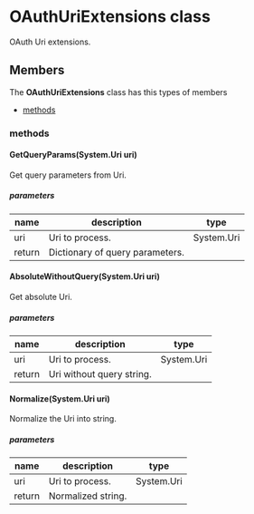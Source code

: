 
# OAuthUriExtensions class

OAuth Uri extensions.

## Members

The **OAuthUriExtensions** class has this types of members

* [methods](#methods)

### methods

#### GetQueryParams(System.Uri uri)

Get query parameters from Uri.

##### parameters



| name | description | type |
| --- | --- | --- |
| uri | Uri to process. | System.Uri |
| return |Dictionary of query parameters. |

#### AbsoluteWithoutQuery(System.Uri uri)

Get absolute Uri.

##### parameters



| name | description | type |
| --- | --- | --- |
| uri | Uri to process. | System.Uri |
| return |Uri without query string. |

#### Normalize(System.Uri uri)

Normalize the Uri into string.

##### parameters



| name | description | type |
| --- | --- | --- |
| uri | Uri to process. | System.Uri |
| return |Normalized string. |
